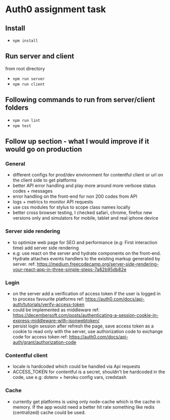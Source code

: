 # Auth0 assignment task
## Install
- `npm install`

## Run server and client
from root directory
- `npm run server`
- `npm run client`

## Following commands to run from server/client folders
- `npm run lint`
- `npm test`

## Follow up section - what I would improve if it would go on production
### General
- different configs for prod/dev environment for contentful client or url on the client side to get platforms
- better API error handling and play more around more verbose status codes + messages
- error handling on the front-end for non 200 codes from API
- logs + metrics to monitor API requests
- use css modules for stylus to scope class names locally
- better cross browser testing, I checked safari, chrome, firefox new versions only and simulators for mobile, tablet and real iphone device

### Server side rendering
- to optimize web page for SEO and performance (e.g: First interaction time) add server side rendering
- e.g: use react on the server and hydrate components on the front-end. Hydrate attaches events handlers to the existing markup generated by server.
ref: https://medium.freecodecamp.org/server-side-rendering-your-react-app-in-three-simple-steps-7a82b95db82e

### Login
- on the server add a verification of access token if the user is logged in to process favourite platforms
ref: https://auth0.com/docs/api-auth/tutorials/verify-access-token
- could be implemented as middleware
ref: https://decembersoft.com/posts/authenticating-a-session-cookie-in-express-middleware-with-jsonwebtoken/
- persist login session after refresh the page, save access token as a cookie to read only with the server, use authorization code to exchange code for access token
ref: https://auth0.com/docs/api-auth/grant/authorization-code

### Contentful client
- locale is hardcoded which could be handled via Api requests
- ACCESS_TOKEN for contentful is a secret, shouldn't be hardcoded in the code, use e.g: dotenv + heroku config vars, credstash

### Cache
- currently get platforms is using only node-cache which is the cache in memory. If the app would need a better hit rate something like redis (centralized) cache could be used.
